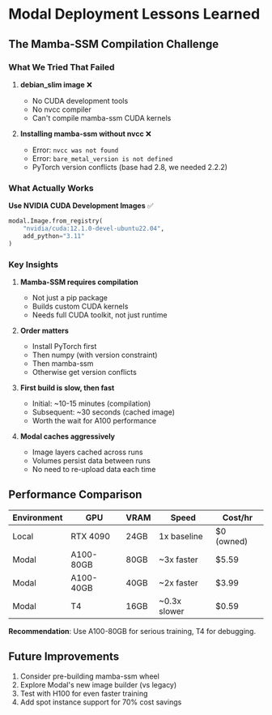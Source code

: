 # Modal Deployment Lessons Learned

## The Mamba-SSM Compilation Challenge

### What We Tried That Failed

1. **debian_slim image** ❌
   - No CUDA development tools
   - No nvcc compiler
   - Can't compile mamba-ssm CUDA kernels

2. **Installing mamba-ssm without nvcc** ❌
   - Error: `nvcc was not found`
   - Error: `bare_metal_version is not defined`
   - PyTorch version conflicts (base had 2.8, we needed 2.2.2)

### What Actually Works

**Use NVIDIA CUDA Development Images** ✅
```python
modal.Image.from_registry(
    "nvidia/cuda:12.1.0-devel-ubuntu22.04",
    add_python="3.11"
)
```

### Key Insights

1. **Mamba-SSM requires compilation**
   - Not just a pip package
   - Builds custom CUDA kernels
   - Needs full CUDA toolkit, not just runtime

2. **Order matters**
   - Install PyTorch first
   - Then numpy (with version constraint)
   - Then mamba-ssm
   - Otherwise get version conflicts

3. **First build is slow, then fast**
   - Initial: ~10-15 minutes (compilation)
   - Subsequent: ~30 seconds (cached image)
   - Worth the wait for A100 performance

4. **Modal caches aggressively**
   - Image layers cached across runs
   - Volumes persist data between runs
   - No need to re-upload data each time

## Performance Comparison

| Environment | GPU | VRAM | Speed | Cost/hr |
|------------|-----|------|-------|---------|
| Local | RTX 4090 | 24GB | 1x baseline | $0 (owned) |
| Modal | A100-80GB | 80GB | ~3x faster | $5.59 |
| Modal | A100-40GB | 40GB | ~2x faster | $3.99 |
| Modal | T4 | 16GB | ~0.3x slower | $0.59 |

**Recommendation**: Use A100-80GB for serious training, T4 for debugging.

## Future Improvements

1. Consider pre-building mamba-ssm wheel
2. Explore Modal's new image builder (vs legacy)
3. Test with H100 for even faster training
4. Add spot instance support for 70% cost savings
